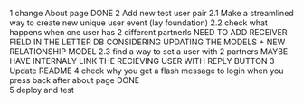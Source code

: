 1 change About page DONE
2 Add new test user pair
2.1 Make a streamlined way to create new unique user event (lay foundation)
2.2 check what happens when one user has 2 different partnerls
    NEED TO ADD RECEIVER FIELD IN THE LETTER DB 
    CONSIDERING UPDATING THE MODELS + NEW RELATIONSHIP MODEL
2.3 find a way to set a user with 2 partners
    MAYBE HAVE INTERNALY LINK THE RECIEVING USER WITH REPLY BUTTON
3 Update README
4 check why you get a flash message to login when you press back after about page DONE  
5 deploy and test
